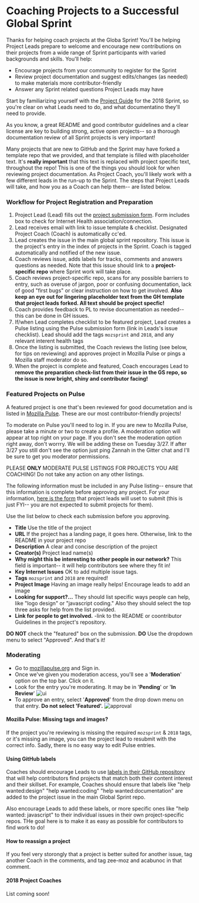 # Coaching Projects to a Successful Global Sprint

Thanks for helping coach projects at the Globa Sprint! You'll be helping Project Leads prepare to welcome and encourage new contributions on their projects from a wide range of Sprint participants with varied backgrounds and skills. You'll help:

* Encourage projects from your community to register for the Sprint
* Review project documentation and suggest edits/changes (as needed) to make materials more contributor-friendly
* Answer any Sprint related questions Project Leads may have

Start by familiarizing yourself with the [Project Guide](https://mozilla.github.io/global-sprint/project-lead-guide/) for the 2018 Sprint, so you're clear on what Leads need to do, and what documentatino they'll need to provide. 

As you know, a great README and good contributor guidelines and a clear license are key to building strong, active open projects-- so a thorough documentation review of all Sprint projects is very important! 

Many projects that are new to GitHub and the Sprint may have forked a template repo that we provided, and that template is filled with placeholder text. It's **really important** that this text is replaced with project specific text, throughout the repo! This is one of the things you should look for when reviewing project documentation. As Project Coach, you'll likely work with a few different leads in the run-up to the Sprint. The steps that Project Leads will take, and how you as a Coach can help them-- are listed below.


### Workflow for Project Registration and Preparation
1. Project Lead (Lead) fills out the [project submission form](https://docs.google.com/forms/d/e/1FAIpQLSddIWql0lLPU5nSC_eiMSju_IgyQTNMBzbUksE_jCAaItWdZQ/viewform). Form includes box to check for Internet Health association/connection.
2. Lead receives email with link to issue template & checklist. Designated Project Coach (Coach) is automatically cc'ed. 
3. Lead creates the issue in the main global sprint repository. This issue is the project's entry in the index of projects in the Sprint. Coach is tagged automatically and notified of the new issue.
4. Coach reviews issue, adds labels for tracks, comments and answers questions as needed. Note that this issue should link to a **project-specific repo** where Sprint work will take place.  
5. Coach reviews project-specific repo, scans for any possible barriers to entry, such as overuse of jargon, poor or confusing documentation, lack of good "first bugs" or clear instruction on how to get involved. **Also keep an eye out for lingering placeholder text from the GH template that project leads forked. All text should be project specfic!**
6. Coach provides feedback to PL to revise documentation as needed-- this can be done in GH issues. 
7. If/when Lead completes checklist to be featured project, Lead creates a Pulse listing using the Pulse submission form (link in Leads's issue checklist). Lead should add the tags `mozsprint` and `2018`, and any relevant interent health tags
8. Once the listing is submitted, the Coach reviews the listing (see below, for tips on reviewing) and approves project in Mozilla Pulse or pings a Mozilla staff moderator do so. 
9. When the project is complete and featured, Coach encourages Lead to **remove the preparation check-list from their issue in the GS repo, so the issue is now bright, shiny and contributor facing!**

### Featured Projects on Pulse
A featured project is one that's been reviewed for good documetation and is listed in [Mozilla Pulse](https://www.mozillapulse.org/featured). These are our most contributor-friendly projects!

To moderate on Pulse you'll need to log in. If you are new to Mozilla Pulse, please take a minute or two to create a profile. A moderation option will appear at top right on your page.  If you don't see the moderation option right away, don't worrry. We will be adding these on Tuesday 3/27. If after 3/27 you still don't see the option just ping Zannah in the Gitter chat and I'll be sure to get you moderator permissions.

PLEASE **ONLY** MODERATE PULSE LISTINGS FOR PROJECTS YOU ARE COACHING! Do not take any action on any other listings.

The following information must be included in any Pulse listing-- ensure that this information is complete before approving any project. For your information, [here is the form](https://www.mozillapulse.org/add) that project leads will uset to submit (this is just FYI-- you are not expected to submit projects for them).

Use the list below to check each submission before you approving.

* **Title** Use the title of the project
* **URL** If the project has a landing page, it goes here. Otherwise, link to the README in your project repo
* **Description** A clear and concise description of the project
* **Creator(s)** Project lead name(s)
* **Why might this be interesting to other people in our network?** This field is important-- it will help contributors see where they fit in! 
* **Key Internet Issues** OK to add multiple issue tags.
* **Tags** `mozsprint` and `2018` are required!
* **Project Image** Having an image really helps! Encourage leads to add an image
* **Looking for support?...** They should list specific ways people can help, like "logo design" or "javascript coding." Also they should select the top three asks for help from the list provided.   
* **Link for people to get involved.** -link to the README or coontributor Guidelines in the project's repository. 

**DO NOT** check the "featured" box on the submission. 
**DO** Use the dropdown menu to select "Approved". And that's it!

### Moderating

* Go to [mozillapulse.org](http://mozillapulse.org/) and Sign in.
* Once we've given you moderation access, you'll see a '**Moderation**' option on the top bar. Click on it.
* Look for the entry you're moderating. It may be in '**Pending**' or '**In Review**'
  ![ui](https://user-images.githubusercontent.com/617994/37991432-1edc4856-31d7-11e8-9d14-11faaa642871.png)
* To approve an entry, select '**Approved**' from the drop down menu on that entry. **Do not select 'Featured'.**
  ![approval](https://user-images.githubusercontent.com/617994/37991161-72b14086-31d6-11e8-95ca-788c84374c97.jpg)

#### Mozilla Pulse: Missing tags and images?
If the project you're reviewing is missing the required `mozsprint` & `2018` tags, or it's missing an image, you can the project lead to resubmit with the correct info. Sadly, there is no easy way to edit Pulse entries.

#### Using GitHub labels
Coaches should encourage Leads to use [labels in their GitHub repository](https://help.github.com/articles/creating-a-label/) that will help contributors find projects that match both their content interest and their skillset. For example, Coaches should ensure that labels like "help wanted:design" "help wanted:coding" "help wanted:documentation" are added to the project issue in the main Global Sprint repo. 

Also encourage Leads to add these labels, or more specific ones like "help wanted: javascript" to their individual issues in their own project-specific repos. THe goal here is to make it as easy as possible for contributors to find work to do!

#### How to reassign a project
If you feel very storongly that a project is better suited for another issue, tag another Coach in the comments, and tag zee-moz and acabunoc in that comment. 

#### 2018 Project Coaches
List coming soon!

